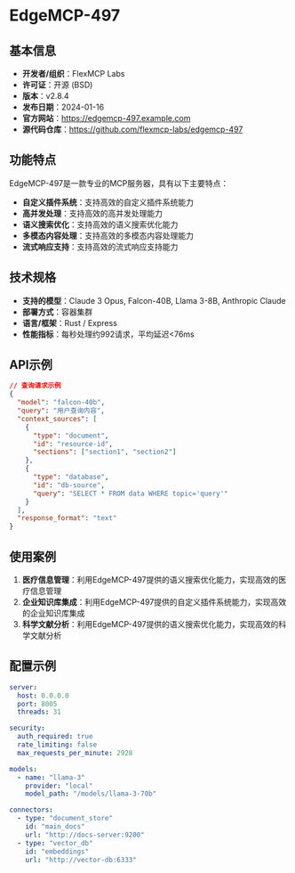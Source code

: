 # EdgeMCP-497

## 基本信息

- **开发者/组织**：FlexMCP Labs
- **许可证**：开源 (BSD)
- **版本**：v2.8.4
- **发布日期**：2024-01-16
- **官方网站**：https://edgemcp-497.example.com
- **源代码仓库**：https://github.com/flexmcp-labs/edgemcp-497

## 功能特点

EdgeMCP-497是一款专业的MCP服务器，具有以下主要特点：

- **自定义插件系统**：支持高效的自定义插件系统能力
- **高并发处理**：支持高效的高并发处理能力
- **语义搜索优化**：支持高效的语义搜索优化能力
- **多模态内容处理**：支持高效的多模态内容处理能力
- **流式响应支持**：支持高效的流式响应支持能力


## 技术规格

- **支持的模型**：Claude 3 Opus, Falcon-40B, Llama 3-8B, Anthropic Claude
- **部署方式**：容器集群
- **语言/框架**：Rust / Express
- **性能指标**：每秒处理约992请求，平均延迟<76ms

## API示例

```json
// 查询请求示例
{
  "model": "falcon-40b",
  "query": "用户查询内容",
  "context_sources": [
    {
      "type": "document",
      "id": "resource-id",
      "sections": ["section1", "section2"]
    },
    {
      "type": "database",
      "id": "db-source",
      "query": "SELECT * FROM data WHERE topic='query'"
    }
  ],
  "response_format": "text"
}
```

## 使用案例

1. **医疗信息管理**：利用EdgeMCP-497提供的语义搜索优化能力，实现高效的医疗信息管理
2. **企业知识库集成**：利用EdgeMCP-497提供的自定义插件系统能力，实现高效的企业知识库集成
3. **科学文献分析**：利用EdgeMCP-497提供的语义搜索优化能力，实现高效的科学文献分析


## 配置示例

```yaml
server:
  host: 0.0.0.0
  port: 8005
  threads: 31

security:
  auth_required: true
  rate_limiting: false
  max_requests_per_minute: 2928

models:
  - name: "llama-3"
    provider: "local"
    model_path: "/models/llama-3-70b"

connectors:
  - type: "document_store"
    id: "main_docs"
    url: "http://docs-server:9200"
  - type: "vector_db"
    id: "embeddings"
    url: "http://vector-db:6333"
```